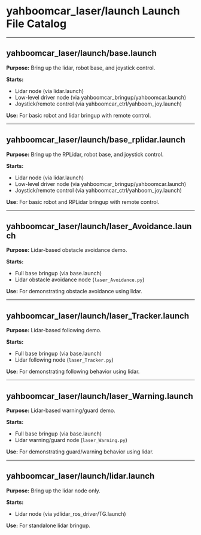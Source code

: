 # yahboomcar_laser/launch Launch File Catalog

---

## yahboomcar_laser/launch/base.launch
**Purpose:** Bring up the lidar, robot base, and joystick control.

**Starts:**
- Lidar node (via lidar.launch)
- Low-level driver node (via yahboomcar_bringup/yahboomcar.launch)
- Joystick/remote control (via yahboomcar_ctrl/yahboom_joy.launch)

**Use:** For basic robot and lidar bringup with remote control.

---

## yahboomcar_laser/launch/base_rplidar.launch
**Purpose:** Bring up the RPLidar, robot base, and joystick control.

**Starts:**
- Lidar node (via lidar.launch)
- Low-level driver node (via yahboomcar_bringup/yahboomcar.launch)
- Joystick/remote control (via yahboomcar_ctrl/yahboom_joy.launch)

**Use:** For basic robot and RPLidar bringup with remote control.

---

## yahboomcar_laser/launch/laser_Avoidance.launch
**Purpose:** Lidar-based obstacle avoidance demo.

**Starts:**
- Full base bringup (via base.launch)
- Lidar obstacle avoidance node (`laser_Avoidance.py`)

**Use:** For demonstrating obstacle avoidance using lidar.

---

## yahboomcar_laser/launch/laser_Tracker.launch
**Purpose:** Lidar-based following demo.

**Starts:**
- Full base bringup (via base.launch)
- Lidar following node (`laser_Tracker.py`)

**Use:** For demonstrating following behavior using lidar.

---

## yahboomcar_laser/launch/laser_Warning.launch
**Purpose:** Lidar-based warning/guard demo.

**Starts:**
- Full base bringup (via base.launch)
- Lidar warning/guard node (`laser_Warning.py`)

**Use:** For demonstrating guard/warning behavior using lidar.

---

## yahboomcar_laser/launch/lidar.launch
**Purpose:** Bring up the lidar node only.

**Starts:**
- Lidar node (via ydlidar_ros_driver/TG.launch)

**Use:** For standalone lidar bringup. 
